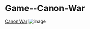 # Game--Canon-War

[Canon War](https://play.google.com/store/apps/details?id=com.DefaultCompany.CANONWAR)
![image](https://github.com/AaronRM2003/Game--Canon-War/assets/133229722/ebc8e5af-9710-414e-9425-410ff0296479)
